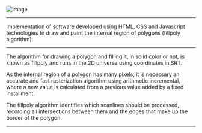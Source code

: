![image](https://github.com/user-attachments/assets/d9326771-0b27-4064-9065-377a012e9456)
***
Implementation of software developed using HTML, CSS and Javascript technologies to draw and paint the internal region of polygons (fillpoly algorithm).
***
The algorithm for drawing a polygon and filling it, in solid color or not, is known as fillpoly and runs in the 2D universe using coordinates in SRT.

As the internal region of a polygon has many pixels, it is necessary an accurate and fast rasterization algorithm using arithmetic incremental, where a new value is calculated from a previous value added by a fixed installment.

The fillpoly algorithm identifies which scanlines should be processed, recording all intersections between them and the edges that make up the border of the polygon.
***

